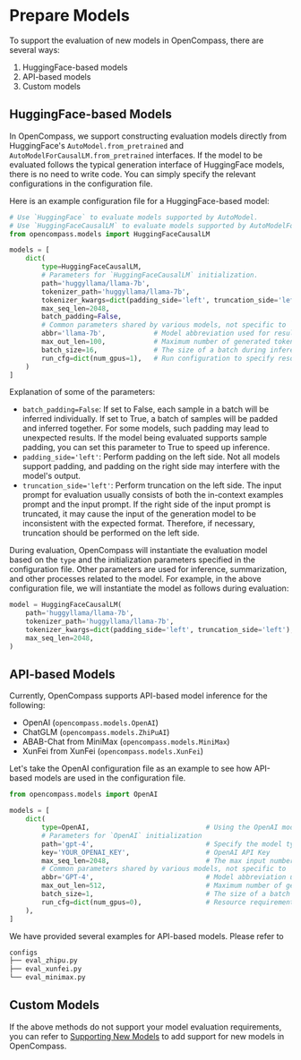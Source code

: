 # Prepare Models

To support the evaluation of new models in OpenCompass, there are several ways:

1. HuggingFace-based models
2. API-based models
3. Custom models

## HuggingFace-based Models

In OpenCompass, we support constructing evaluation models directly from HuggingFace's
`AutoModel.from_pretrained` and `AutoModelForCausalLM.from_pretrained` interfaces. If the model to be
evaluated follows the typical generation interface of HuggingFace models, there is no need to write code. You
can simply specify the relevant configurations in the configuration file.

Here is an example configuration file for a HuggingFace-based model:

```python
# Use `HuggingFace` to evaluate models supported by AutoModel.
# Use `HuggingFaceCausalLM` to evaluate models supported by AutoModelForCausalLM.
from opencompass.models import HuggingFaceCausalLM

models = [
    dict(
        type=HuggingFaceCausalLM,
        # Parameters for `HuggingFaceCausalLM` initialization.
        path='huggyllama/llama-7b',
        tokenizer_path='huggyllama/llama-7b',
        tokenizer_kwargs=dict(padding_side='left', truncation_side='left'),
        max_seq_len=2048,
        batch_padding=False,
        # Common parameters shared by various models, not specific to `HuggingFaceCausalLM` initialization.
        abbr='llama-7b',            # Model abbreviation used for result display.
        max_out_len=100,            # Maximum number of generated tokens.
        batch_size=16,              # The size of a batch during inference.
        run_cfg=dict(num_gpus=1),   # Run configuration to specify resource requirements.
    )
]
```

Explanation of some of the parameters:

- `batch_padding=False`: If set to False, each sample in a batch will be inferred individually. If set to True,
  a batch of samples will be padded and inferred together. For some models, such padding may lead to
  unexpected results. If the model being evaluated supports sample padding, you can set this parameter to True
  to speed up inference.
- `padding_side='left'`: Perform padding on the left side. Not all models support padding, and padding on the
  right side may interfere with the model's output.
- `truncation_side='left'`: Perform truncation on the left side. The input prompt for evaluation usually
  consists of both the in-context examples prompt and the input prompt. If the right side of the input prompt
  is truncated, it may cause the input of the generation model to be inconsistent with the expected format.
  Therefore, if necessary, truncation should be performed on the left side.

During evaluation, OpenCompass will instantiate the evaluation model based on the `type` and the
initialization parameters specified in the configuration file. Other parameters are used for inference,
summarization, and other processes related to the model. For example, in the above configuration file, we will
instantiate the model as follows during evaluation:

```python
model = HuggingFaceCausalLM(
    path='huggyllama/llama-7b',
    tokenizer_path='huggyllama/llama-7b',
    tokenizer_kwargs=dict(padding_side='left', truncation_side='left'),
    max_seq_len=2048,
)
```

## API-based Models

Currently, OpenCompass supports API-based model inference for the following:

- OpenAI (`opencompass.models.OpenAI`)
- ChatGLM (`opencompass.models.ZhiPuAI`)
- ABAB-Chat from MiniMax (`opencompass.models.MiniMax`)
- XunFei from XunFei (`opencompass.models.XunFei`)

Let's take the OpenAI configuration file as an example to see how API-based models are used in the
configuration file.

```python
from opencompass.models import OpenAI

models = [
    dict(
        type=OpenAI,                             # Using the OpenAI model
        # Parameters for `OpenAI` initialization
        path='gpt-4',                            # Specify the model type
        key='YOUR_OPENAI_KEY',                   # OpenAI API Key
        max_seq_len=2048,                        # The max input number of tokens
        # Common parameters shared by various models, not specific to `OpenAI` initialization.
        abbr='GPT-4',                            # Model abbreviation used for result display.
        max_out_len=512,                         # Maximum number of generated tokens.
        batch_size=1,                            # The size of a batch during inference.
        run_cfg=dict(num_gpus=0),                # Resource requirements (no GPU needed)
    ),
]
```

We have provided several examples for API-based models. Please refer to

```bash
configs
├── eval_zhipu.py
├── eval_xunfei.py
└── eval_minimax.py
```

## Custom Models

If the above methods do not support your model evaluation requirements, you can refer to
[Supporting New Models](../advanced_guides/new_model.md) to add support for new models in OpenCompass.
